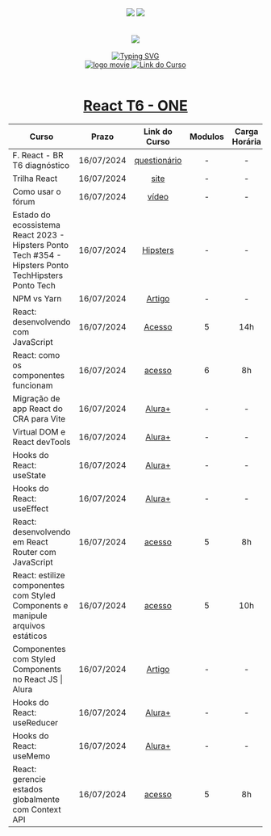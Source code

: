 <div align=center>
    <a href="https://github.com/Amanda-ribeiiro/ONE-T6/blob/main/ONE%20%20Fase%203%20-%20Especializa%C3%A7%C3%A3o%20Front-End/React%20T6%20-%20ONE/README.md"><img src="https://img.shields.io/badge/Idioma-Portugu%C3%AAs-6BD1FF"></a>
    <a href="https://github.com/Amanda-ribeiiro/ONE-T6/blob/main/ONE%20%20Fase%203%20-%20Especializa%C3%A7%C3%A3o%20Front-End/React%20T6%20-%20ONE/README.en.md"><img src="https://img.shields.io/badge/Language-English-09ABF3"></a>
</div>

<br>
<br>

<div align=center>
    <a href="https://cursos.alura.com.br/formacao-fase-selecao-one6" target="_blank">
        <img align="center"  src="https://github.com/Amanda-ribeiiro/ONE-T6/assets/108890154/6c5ed157-93cb-4487-85cc-075f06bf27c5">
    </a>
</div>

<br>

<div align=center>
  <a href="https://git.io/typing-svg"><img src="https://readme-typing-svg.herokuapp.com?font=Fira+Code&weight=700&size=27&pause=1000&color=6BD1FF&random=false&width=435&lines=Oracle+Next+Education+-+T6" alt="Typing SVG" />
  </a>
</div>


<div align="center">
    <a href="https://cursos.alura.com.br/dashboard" target="_blank">
        <img src="https://img.shields.io/badge/▶-2a2a2a?style=for-the-badge&logo=movie&logoColor=2a2a2a" target="_blank" alt="logo movie" />
        <img src="https://img.shields.io/badge/Acessar%20o%20Curso%20na%20Plataforma-2a2a2a?style=for-the-badge" target="_blank" alt="Link do Curso" />
    </a>
</div>

<br>

<div align=center>
  <h1><a href="https://cursos.alura.com.br/formacao-react-turma6-one">React T6 - ONE</a></h1>
      <table align="center">
        <thead>
          <tr>
            <th>Curso</th>
            <th>Prazo</th>
            <th>Link do Curso</th>
            <th>Modulos</th>
            <th>Carga Horária</th>
            <th>Certificado</th>
          </tr>
        </thead>
        <tbody>
          <tr>
            <td>F. React - BR T6 diagnóstico</td>
            <td align=center>16/07/2024</td>
            <td align="center"><a href="https://grupocaelum.typeform.com/to/FBUsToAM?typeform-source=www.google.com" target="_blank">questionário</a></td>
            <td align="center">-</td>
            <td align="center">-</td>
            <td align="center">-</td>
          </tr>
          <tr>
            <td>Trilha React</td>
            <td align=center>16/07/2024</td>
            <td align="center"><a href="https://trello.com/b/IriwCof1/trilha-react" target="_blank">site</a></td>
            <td align="center">-</td>
            <td align="center">-</td>
            <td align="center">-</td>
          </tr>
          <tr>
            <td>Como usar o fórum</td>
            <td align=center>16/07/2024</td>
            <td align="center"><a href="https://www.youtube.com/watch?v=VljI7NbyVHE" target="_blank">vídeo</a></td>
            <td align="center">-</td>
            <td align="center">-</td>
            <td align="center">-</td>
          </tr>
          <tr>
            <td>Estado do ecossistema React 2023 - Hipsters Ponto Tech #354 - Hipsters Ponto TechHipsters Ponto Tech</td>
            <td align=center>16/07/2024</td>
            <td align="center"><a href="https://www.hipsters.tech/estado-do-ecossistema-react-2023-hipsters-ponto-tech-354/" target="_blank">Hipsters</a></td>
            <td align="center">-</td>
            <td align="center">-</td>
            <td align="center">-</td>
          </tr>
          <tr>
            <td>NPM vs Yarn</td>
            <td align=center>16/07/2024</td>
            <td align="center"><a href="https://www.alura.com.br/artigos/npm-vs-yarn" target="_blank">Artigo</a></td>
            <td align="center">-</td>
            <td align="center">-</td>
            <td align="center">-</td>
          </tr>
          <tr>
            <td>React: desenvolvendo com JavaScript</td>
            <td align=center>16/07/2024</td>
            <td align="center"><a href="https://cursos.alura.com.br/course/react-desenvolvendo-javascript" target="_blank">Acesso</a></td>
            <td align="center">5</td>
            <td align="center">14h</td>
            <td align="center">
                <a href="">
                    <img align="center" alt="Certificado" src="https://img.shields.io/badge/Certificado-A435F0?style=for-the-badge&link=">
                </a>
            </td>
          </tr>
          <tr>
            <td>React: como os componentes funcionam</td>
            <td align=center>16/07/2024</td>
            <td align="center"><a href="https://cursos.alura.com.br/course/react-componentes-funcionam" target="_blank">acesso</a></td>
            <td align="center">6</td>
            <td align="center">8h</td>
            <td align="center">
                <a href="">
                    <img align="center" alt="Certificado" src="https://img.shields.io/badge/Certificado-A435F0?style=for-the-badge&link=">
                </a>
            </td>
          </tr>
          <tr>
            <td>Migração de app React do CRA para Vite</td>
            <td align=center>16/07/2024</td>
            <td align="center"><a href="https://cursos.alura.com.br/extra/alura-mais/migracao-de-app-react-do-cra-para-vite-c9068" target="_blank">Alura+</a></td>
            <td align="center">-</td>
            <td align="center">-</td>
            <td align="center">-</td>
          </tr>
          <tr>
            <td>Virtual DOM e React devTools</td>
            <td align=center>16/07/2024</td>
            <td align="center"><a href="https://cursos.alura.com.br/extra/alura-mais/virtual-dom-e-react-devtools-c309" target="_blank">Alura+</a></td>
            <td align="center">-</td>
            <td align="center">-</td>
            <td align="center">-</td>
          </tr>
          <tr>
            <td>Hooks do React: useState</td>
            <td align=center>16/07/2024</td>
            <td align="center"><a href="https://cursos.alura.com.br/extra/alura-mais/hooks-do-react-usestate-c1530" target="_blank">Alura+</a></td>
            <td align="center">-</td>
            <td align="center">-</td>
            <td align="center">-</td>
          </tr>
          <tr>
            <td>Hooks do React: useEffect</td>
            <td align=center>16/07/2024</td>
            <td align="center"><a href="https://cursos.alura.com.br/extra/alura-mais/hooks-do-react-useeffect-c1533" target="_blank">Alura+</a></td>
            <td align="center">-</td>
            <td align="center">-</td>
            <td align="center">-</td>
          </tr>
          <tr>
            <td>React: desenvolvendo em React Router com JavaScript</td>
            <td align=center>16/07/2024</td>
            <td align="center"><a href="https://cursos.alura.com.br/course/React-desenvolvendo-react-router-javaScript" target="_blank">acesso</a></td>
            <td align="center">5</td>
            <td align="center">8h</td>
            <td align="center">
                <a href="">
                    <img align="center" alt="Certificado" src="https://img.shields.io/badge/Certificado-A435F0?style=for-the-badge&link=">
                </a>
            </td>
          </tr>
          <tr>
            <td>React: estilize componentes com Styled Components e manipule arquivos estáticos</td>
            <td align=center>16/07/2024</td>
            <td align="center"><a href="https://cursos.alura.com.br/course/react-estilize-componentes-styled-components-manipule-arquivos-estaticos" target="_blank">acesso</a></td>
            <td align="center">5</td>
            <td align="center">10h</td>
            <td align="center">
                <a href="">
                    <img align="center" alt="Certificado" src="https://img.shields.io/badge/Certificado-A435F0?style=for-the-badge&link=">
                </a>
            </td>
          </tr>
          <tr>
            <td>Componentes com Styled Components no React JS | Alura</td>
            <td align=center>16/07/2024</td>
            <td align="center"><a href="https://www.alura.com.br/artigos/react-componentes-com-styled-components" target="_blank">Artigo</a></td>
            <td align="center">-</td>
            <td align="center">-</td>
            <td align="center">-</td>
          </tr>
          <tr>
            <td>Hooks do React: useReducer</td>
            <td align=center>16/07/2024</td>
            <td align="center"><a href="https://cursos.alura.com.br/extra/alura-mais/hooks-do-react-usereducer-c9205" target="_blank">Alura+</a></td>
            <td align="center">-</td>
            <td align="center">-</td>
            <td align="center">-</td>
          </tr>
          <tr>
            <td>Hooks do React: useMemo</td>
            <td align=center>16/07/2024</td>
            <td align="center"><a href="https://cursos.alura.com.br/extra/alura-mais/hooks-do-react-usememo-c1531" target="_blank">Alura+</a></td>
            <td align="center">-</td>
            <td align="center">-</td>
            <td align="center">-</td>
          </tr>
          <tr>
            <td>React: gerencie estados globalmente com Context API</td>
            <td align=center>16/07/2024</td>
            <td align="center"><a href="https://cursos.alura.com.br/course/react-gerencie-estados-globalmente-context-api" target="_blank">acesso</a></td>
            <td align="center">5</td>
            <td align="center">8h</td>
            <td align="center">
                <a href="">
                    <img align="center" alt="Certificado" src="https://img.shields.io/badge/Certificado-A435F0?style=for-the-badge&link=">
                </a>
            </td>
          </tr>
        </tbody>
      </table>
</div>
